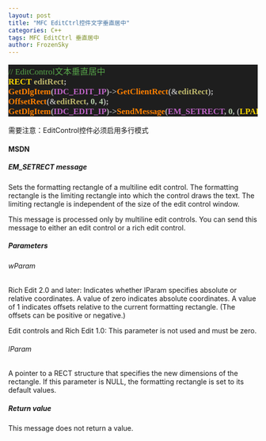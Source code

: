 ```yaml
---
layout: post
title: "MFC EditCtrl控件文字垂直居中"
categories: C++
tags: MFC EditCtrl 垂直居中
author: FrozenSky
---
```


<html>
<pre style="font-family:Inziu Iosevka SC;font-size:17;color:gainsboro;background:#1e1e1e;"><span style="color:#57a64a;">//&nbsp;EditControl文本垂直居中</span>
<span style="font-weight:bold;color:gold;">RECT</span>&nbsp;<span style="font-weight:bold;color:darkkhaki;">editRect</span><span style="font-weight:bold;color:#b4b4b4;">;</span>
<span style="font-weight:bold;color:#ff8000;">GetDlgItem</span><span style="font-weight:bold;color:#b4b4b4;">(</span><span style="font-weight:bold;color:#bd63c5;">IDC_EDIT_IP</span><span style="font-weight:bold;color:#b4b4b4;">)-&gt;</span><span style="font-weight:bold;color:#ff8000;">GetClientRect</span><span style="font-weight:bold;color:#b4b4b4;">(&amp;</span><span style="font-weight:bold;color:darkkhaki;">editRect</span><span style="font-weight:bold;color:#b4b4b4;">);</span>
<span style="font-weight:bold;color:#ff8000;">OffsetRect</span><span style="font-weight:bold;color:#b4b4b4;">(&amp;</span><span style="font-weight:bold;color:darkkhaki;">editRect</span><span style="font-weight:bold;color:#b4b4b4;">,</span>&nbsp;<span style="font-weight:bold;color:#b5cea8;">0</span><span style="font-weight:bold;color:#b4b4b4;">,</span>&nbsp;<span style="font-weight:bold;color:#b5cea8;">4</span><span style="font-weight:bold;color:#b4b4b4;">);</span>
<span style="font-weight:bold;color:#ff8000;">GetDlgItem</span><span style="font-weight:bold;color:#b4b4b4;">(</span><span style="font-weight:bold;color:#bd63c5;">IDC_EDIT_IP</span><span style="font-weight:bold;color:#b4b4b4;">)-&gt;</span><span style="font-weight:bold;color:#ff8000;">SendMessage</span><span style="font-weight:bold;color:#b4b4b4;">(</span><span style="font-weight:bold;color:#bd63c5;">EM_SETRECT</span><span style="font-weight:bold;color:#b4b4b4;">,</span>&nbsp;<span style="font-weight:bold;color:#b5cea8;">0</span><span style="font-weight:bold;color:#b4b4b4;">,</span>&nbsp;<span style="font-weight:bold;color:#b4b4b4;">(</span><span style="font-weight:bold;color:gold;">LPARAM</span><span style="font-weight:bold;color:#b4b4b4;">)&amp;</span><span style="font-weight:bold;color:darkkhaki;">editRect</span><span style="font-weight:bold;color:#b4b4b4;">);</span></pre>
</html>

需要注意：EditControl控件必须启用多行模式

#### MSDN

##### EM_SETRECT message

Sets the formatting rectangle of a multiline edit control. The formatting rectangle is the limiting rectangle into which the control draws the text. The limiting rectangle is independent of the size of the edit control window.

This message is processed only by multiline edit controls. You can send this message to either an edit control or a rich edit control.

##### Parameters
###### wParam 
Rich Edit 2.0 and later: Indicates whether lParam specifies absolute or relative coordinates. A value of zero indicates absolute coordinates. A value of 1 indicates offsets relative to the current formatting rectangle. (The offsets can be positive or negative.)

Edit controls and Rich Edit 1.0: This parameter is not used and must be zero.

###### lParam 
A pointer to a RECT structure that specifies the new dimensions of the rectangle. If this parameter is NULL, the formatting rectangle is set to its default values.

##### Return value
This message does not return a value.
